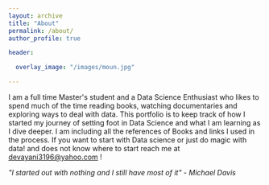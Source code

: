 ```yaml
---
layout: archive
title: "About"
permalink: /about/
author_profile: true

header:

  overlay_image: "/images/moun.jpg"

---
```


I am a full time Master's student and a Data Science Enthusiast who likes to spend much of the time reading books, watching documentaries and exploring ways to deal with data. This portfolio is to keep track of how I started my journey of setting foot in Data Science and what I am learning as I dive deeper. I am including all the references of Books and links I used in the process. If you want to start with Data science or just do magic with data! and does not know where to start reach me at devayani3196@yahoo.com !

*"I started out with nothing and I still have most of it" - Michael Davis*
